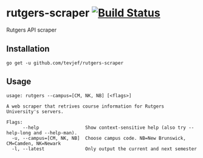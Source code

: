 # rutgers-scraper [![Build Status](https://ci.tevindev.me/api/badges/tevjef/rutgers-scraper/status.svg)](https://ci.tevindev.me/tevjef/rutgers-scraper)
Rutgers API scraper


## Installation

    go get -u github.com/tevjef/rutgers-scraper
    
## Usage

```
usage: rutgers --campus=[CM, NK, NB] [<flags>]

A web scraper that retrives course information for Rutgers University's servers.

Flags:
      --help                 Show context-sensitive help (also try --help-long and --help-man).
  -u, --campus=[CM, NK, NB]  Choose campus code. NB=New Brunswick, CM=Camden, NK=Newark
  -l, --latest               Only output the current and next semester

```

